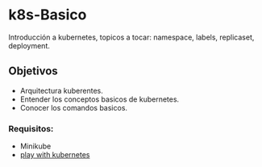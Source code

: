 # k8s-Basico

Introducción a kubernetes, topicos a tocar: namespace, labels, replicaset, deployment.

## Objetivos

* Arquitectura kuberentes.
* Entender los conceptos basicos de kubernetes.
* Conocer los comandos basicos.

### Requisitos:
- Minikube
- [play with kubernetes](https://labs.play-with-k8s.com)

